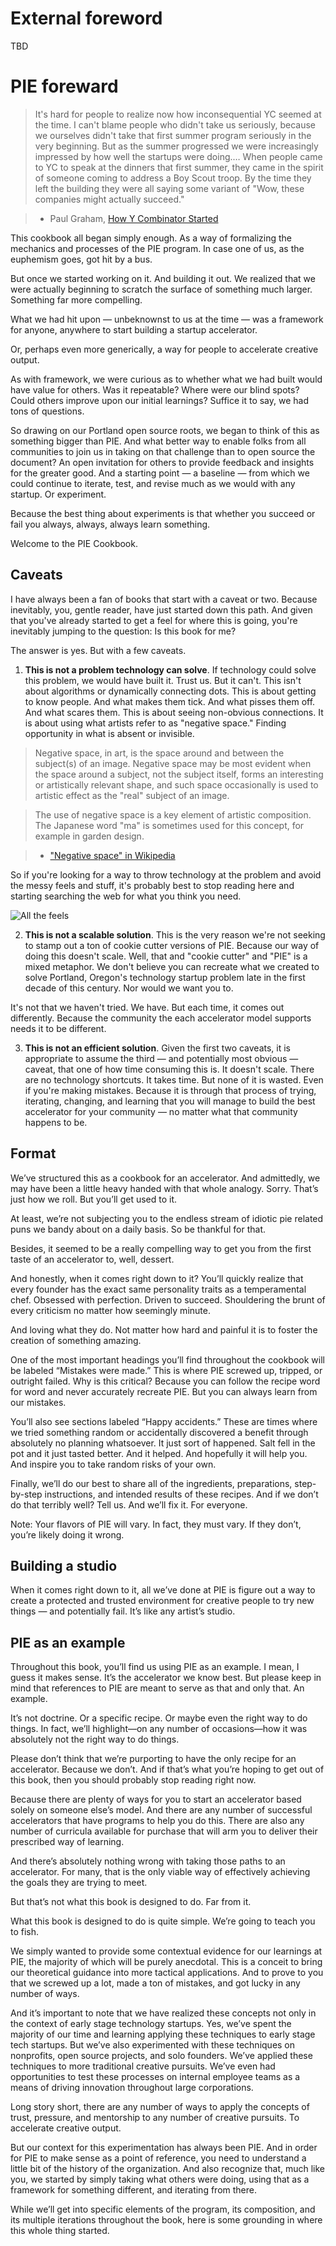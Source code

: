 # External foreword

TBD

# PIE foreward

> It's hard for people to realize now how inconsequential YC seemed at the time. I can't blame people who didn't take us seriously, because we ourselves didn't take that first summer program seriously in the very beginning. But as the summer progressed we were increasingly impressed by how well the startups were doing.… When people came to YC to speak at the dinners that first summer, they came in the spirit of someone coming to address a Boy Scout troop. By the time they left the building they were all saying some variant of "Wow, these companies might actually succeed."

> - Paul Graham, [How Y Combinator Started](http://old.ycombinator.com/start.html)

This cookbook all began simply enough. As a way of formalizing the mechanics and processes of the PIE program. In case one of us, as the euphemism goes, got hit by a bus.

But once we started working on it. And building it out. We realized that we were actually beginning to scratch the surface of something much larger. Something far more compelling. 

What we had hit upon — unbeknownst to us at the time — was a framework for anyone, anywhere to start building a startup accelerator. 

Or, perhaps even more generically, a way for people to accelerate creative output. 

As with framework, we were curious as to whether what we had built would have value for others. Was it repeatable? Where were our blind spots? Could others improve upon our initial learnings? Suffice it to say, we had tons of questions. 

So drawing on our Portland open source roots, we began to think of this as something bigger than PIE. And what better way to enable folks from all communities to join us in taking on that challenge than to open source the document? An open invitation for others to provide feedback and insights for the greater good. And a starting point — a baseline — from which we could continue to iterate, test, and revise much as we would with any startup. Or experiment. 

Because the best thing about experiments is that whether you succeed or fail you always, always, always learn something.

Welcome to the PIE Cookbook.

## Caveats

I have always been a fan of books that start with a caveat or two. Because inevitably, you, gentle reader, have just started down this path. And given that you've already started to get a feel for where this is going, you're inevitably jumping to the question: Is this book for me?

The answer is yes. But with a few caveats.

1. **This is not a problem technology can solve**. If technology could solve this problem, we would have built it. Trust us. But it can't. This isn't about algorithms or dynamically connecting dots. This is about getting to know people. And what makes them tick. And what pisses them off. And what scares them. This is about seeing non-obvious connections. It is about using what artists refer to as "negative space." Finding opportunity in what is absent or invisible.   
  
> Negative space, in art, is the space around and between the subject(s) of an image. Negative space may be most evident when the space around a subject, not the subject itself, forms an interesting or artistically relevant shape, and such space occasionally is used to artistic effect as the "real" subject of an image.  
  
> The use of negative space is a key element of artistic composition. The Japanese word "ma" is sometimes used for this concept, for example in garden design.  
  
> - ["Negative space" in Wikipedia](https://en.wikipedia.org/wiki/Negative_space)  
  
So if you're looking for a way to throw technology at the problem and avoid the messy feels and stuff, it's probably best to stop reading here and starting searching the web for what you think you need.

![All the feels](/source/images/all-the-feels.jpg "All the feels")
 
2. **This is not a scalable solution**. This is the very reason we're not seeking to stamp out a ton of cookie cutter versions of PIE. Because our way of doing this doesn't scale. Well, that and "cookie cutter" and "PIE" is a mixed metaphor. We don't believe you can recreate what we created to solve Portland, Oregon's technology startup problem late in the first decade of this century. Nor would we want you to.     
  
It's not that we haven't tried. We have. But each time, it comes out differently. Because the community the each accelerator model supports needs it to be different. 

3. **This is not an efficient solution**. Given the first two caveats, it is appropriate to assume the third — and potentially most obvious — caveat, that one of how time consuming this is. It doesn't scale. There are no technology shortcuts. It takes time. But none of it is wasted. Even if you're making mistakes. Because it is through that process of trying, iterating, changing, and learning that you will manage to build the best accelerator for your community — no matter what that community happens to be.

## Format

We’ve structured this as a cookbook for an accelerator. And admittedly, we may have been a little heavy handed with that whole analogy. Sorry. That’s just how we roll. But you’ll get used to it. 

At least, we’re not subjecting you to the endless stream of idiotic pie related puns we bandy about on a daily basis. So be thankful for that. 

Besides, it seemed to be a really compelling way to get you from the first taste of an accelerator to, well, dessert. 

And honestly, when it comes right down to it? You’ll quickly realize that every founder has the exact same personality traits as a temperamental chef. Obsessed with perfection. Driven to succeed. Shouldering the brunt of every criticism no matter how seemingly minute.

And loving what they do. Not matter how hard and painful it is to foster the creation of something amazing.  

One of the most important headings you’ll find throughout the cookbook will be labeled “Mistakes were made.” This is where PIE screwed up, tripped, or outright failed. Why is this critical? Because you can follow the recipe word for word and never accurately recreate PIE. But you can always learn from our mistakes.

You’ll also see sections labeled “Happy accidents.” These are times where we tried something random or accidentally discovered a benefit through absolutely no planning whatsoever. It just sort of happened. Salt fell in the pot and it just tasted better. And it helped. And hopefully it will help you. And inspire you to take random risks of your own.

Finally, we’ll do our best to share all of the ingredients, preparations, step-by-step instructions, and intended results of these recipes. And if we don’t do that terribly well? Tell us. And we’ll fix it. For everyone. 

Note: Your flavors of PIE will vary. In fact, they must vary. If they don’t, you’re likely doing it wrong.

## Building a studio

When it comes right down to it, all we’ve done at PIE is figure out a way to create a protected and trusted environment for creative people to try new things — and potentially fail. It’s like any artist’s studio. 

## PIE as an example

Throughout this book, you’ll find us using PIE as an example. I mean, I guess it makes sense. It’s the accelerator we know best. But please keep in mind that references to PIE are meant to serve as that and only that. An example. 

It’s not doctrine. Or a specific recipe. Or maybe even the right way to do things. In fact, we’ll highlight—on any number of occasions—how it was absolutely not the right way to do things.

Please don’t think that we’re purporting to have the only recipe for an accelerator. Because we don’t. And if that’s what you’re hoping to get out of this book, then you should probably stop reading right now.

Because there are plenty of ways for you to start an accelerator based solely on someone else’s model. And there are any number of successful accelerators that have programs to help you do this. There are also any number of curricula available for purchase that will arm you to deliver their prescribed way of learning.

And there’s absolutely nothing wrong with taking those paths to an accelerator. For many, that is the only viable way of effectively achieving the goals they are trying to meet. 

But that’s not what this book is designed to do. Far from it.

What this book is designed to do is quite simple. We’re going to teach you to fish.

We simply wanted to provide some contextual evidence for our learnings at PIE, the majority of which will be purely anecdotal. This is a conceit to bring our theoretical guidance into more tactical applications. And to prove to you that we screwed up a lot, made a ton of mistakes, and got lucky in any number of ways. 

And it’s important to note that we have realized these concepts not only in the context of early stage technology startups. Yes, we’ve spent the majority of our time and learning applying these techniques to early stage tech startups. But we’ve also experimented with these techniques on nonprofits, open source projects, and solo founders. We’ve applied these techniques to more traditional creative pursuits. We’ve even had opportunities to test these processes on internal employee teams as a means of driving innovation throughout large corporations. 

Long story short, there are any number of ways to apply the concepts of trust, pressure, and mentorship to any number of creative pursuits. To accelerate creative output. 

But our context for this experimentation has always been PIE. And in order for PIE to make sense as a point of reference, you need to understand a little bit of the history of the organization. And also recognize that, much like you, we started by simply taking what others were doing, using that as a framework for something different, and iterating from there. 

While we’ll get into specific elements of the program, its composition, and its multiple iterations throughout the book, here is some grounding in where this whole thing started.